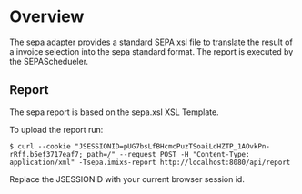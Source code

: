 # Overview

The sepa adapter provides a standard  SEPA xsl file to translate the result of a invoice selection into the sepa standard format. 
The report is executed by the SEPASchedueler.

## Report
The sepa report is based on the sepa.xsl XSL Template. 

To upload the report run:

	$ curl --cookie "JSESSIONID=pUG7bsLfBHcmcPuzTSoaiLdHZTP_1AOvkPn-rRff.b5ef3717eaf7; path=/" --request POST -H "Content-Type: application/xml" -Tsepa.imixs-report http://localhost:8080/api/report

	
Replace the JSESSIONID with your current browser session id. 


 